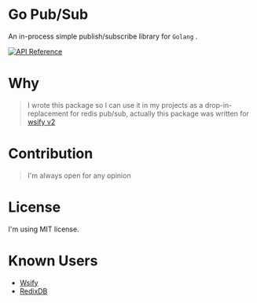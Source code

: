 # Go Pub/Sub
An in-process simple publish/subscribe library for `Golang` .  

[![API Reference](
https://camo.githubusercontent.com/915b7be44ada53c290eb157634330494ebe3e30a/68747470733a2f2f676f646f632e6f72672f6769746875622e636f6d2f676f6c616e672f6764646f3f7374617475732e737667
)](https://godoc.org/github.com/alash3al/go-pubsub)

# Why
> I wrote this package so I can use it in my projects as a drop-in-replacement for redis pub/sub, actually this package was written for [wsify v2](https://github.com/alash3al/wsify)

# Contribution
> I'm always open for any opinion

# License
I'm using MIT license.

# Known Users

- [Wsify](https://github.com/alash3al/wsify)
- [RedixDB](https://alash3al.github.io/redix)
